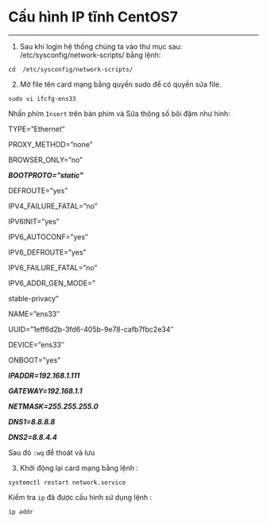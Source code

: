 # Cấu hình IP tĩnh CentOS7
---

1. Sau khi login hệ thống chúng ta vào thư mục sau: /etc/sysconfig/network-scripts/  bằng lệnh:
```
cd  /etc/sysconfig/network-scripts/
```
2. Mở file tên card mạng bằng quyền sudo để có quyền sửa file.

```
sudo vi ifcfg-ens33
```

Nhấn phím `Insert` trên bàn phím và Sửa thông số bôi đậm như hình:

TYPE=”Ethernet”

PROXY_METHOD=”none”

BROWSER_ONLY=”no”

___BOOTPROTO=”static”___

DEFROUTE=”yes”

IPV4_FAILURE_FATAL=”no”

IPV6INIT=”yes”

IPV6_AUTOCONF=”yes”

IPV6_DEFROUTE=”yes”

IPV6_FAILURE_FATAL=”no”

IPV6_ADDR_GEN_MODE=”

stable-privacy”

NAME=”ens33″

UUID=”1eff6d2b-3fd6-405b-9e78-cafb7fbc2e34″

DEVICE=”ens33″

ONBOOT=”yes”

___IPADDR=192.168.1.111___

___GATEWAY=192.168.1.1___

___NETMASK=255.255.255.0___

___DNS1=8.8.8.8___

___DNS2=8.8.4.4___

Sau đó `:wq` để thoát và lưu

3. Khởi động lại card mạng bằng lệnh :
```
systemctl restart network.service
```

Kiểm tra `ip` đã được cấu hình sử dụng lệnh :
```
ip addr
```